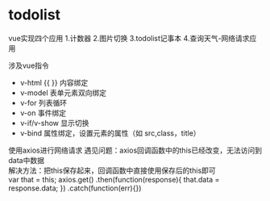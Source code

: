 # todolist
vue实现四个应用
1.计数器
2.图片切换
3.todolist记事本
4.查询天气-网络请求应用
  
涉及vue指令 
- v-html {{ }} 内容绑定
- v-model 表单元素双向绑定
- v-for 列表循环
- v-on 事件绑定
- v-if/v-show 显示切换
- v-bind 属性绑定，设置元素的属性（如 src,class，title）

使用axios进行网络请求
遇见问题：axios回调函数中的this已经改变，无法访问到data中数据  
解决方法：把this保存起来，回调函数中直接使用保存后的this即可  
var that = this;
axios.get()
     .then(function(response){
        that.data = response.data;
     })
    .catch(function(err){})
